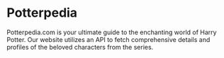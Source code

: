 # Potterpedia

Potterpedia.com is your ultimate guide to the enchanting world of Harry Potter. Our website utilizes an API to fetch comprehensive details and profiles of the beloved characters from the series.

